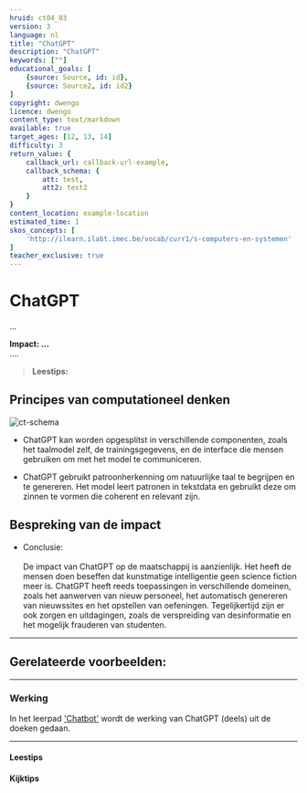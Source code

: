 ```yaml
---
hruid: ct04_03
version: 3
language: nl
title: "ChatGPT"
description: "ChatGPT"
keywords: [""]
educational_goals: [
    {source: Source, id: id}, 
    {source: Source2, id: id2}
]
copyright: dwengo
licence: dwengo
content_type: text/markdown
available: true
target_ages: [12, 13, 14]
difficulty: 3
return_value: {
    callback_url: callback-url-example,
    callback_schema: {
        att: test,
        att2: test2
    }
}
content_location: example-location
estimated_time: 1
skos_concepts: [
    'http://ilearn.ilabt.imec.be/vocab/curr1/s-computers-en-systemen'
]
teacher_exclusive: true
---
```

# ChatGPT

...

**Impact: ...**<br>
....

> **Leestips:**<br>


## Principes van computationeel denken

![ct-schema](@learning-object/m_ct04_03/nl/3)

 
* ChatGPT kan worden opgesplitst in verschillende componenten, zoals het taalmodel zelf, de trainingsgegevens, en de interface die mensen gebruiken om met het model te communiceren.

* ChatGPT gebruikt patroonherkenning om natuurlijke taal te begrijpen en te genereren. Het model leert patronen in tekstdata en gebruikt deze om zinnen te vormen die coherent en relevant zijn.


## Bespreking van de impact

-  Conclusie:<br>  
 De impact van ChatGPT op de maatschappij is aanzienlijk. Het heeft de mensen doen beseffen dat kunstmatige intelligentie geen science fiction meer is. ChatGPT heeft reeds toepassingen in verschillende domeinen, zoals het aanwerven van nieuw personeel, het automatisch genereren van nieuwssites en het opstellen van oefeningen. Tegelijkertijd zijn er ook zorgen en uitdagingen, zoals de verspreiding van desinformatie en het mogelijk frauderen van studenten.

-------------------------------
## Gerelateerde voorbeelden: 

-----------------------------
### Werking 
In het leerpad ['Chatbot'](https://dwengo.org/learning-path.html?hruid=cb1_chatbot&language=nl&te=true&source_page=%2Fchatbot%2F&source_title=%20Chatbot#cb_chatbot_inleiding;nl;3) wordt de werking van ChatGPT (deels) uit de doeken gedaan.

-----------------------------
#### Leestips



#### Kijktips






